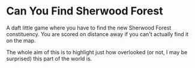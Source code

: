 # Can You Find Sherwood Forest

A daft little game where you have to find the new Sherwood Forest constituency. You are scored on distance away if you can't actually find it on the map.

The whole aim of this is to highlight just how overlooked (or not, I may be surprised) this part of the world is.